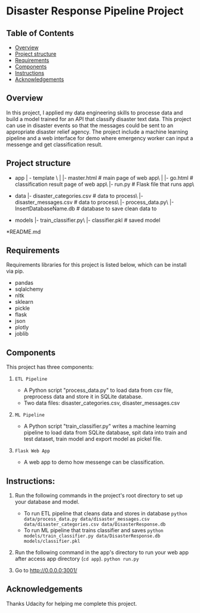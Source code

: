# Disaster Response Pipeline Project

## Table of Contents

* [Overview](#project-overview)
* [Project structure](#project-structure)
* [Requirements](#requirements)
* [Components](#components)
* [Instructions](#instructions)
* [Acknowledgements](#acknowledgements)

## Overview

In this project, I applied my data engineering skills to processe data and build a model trained for an API that classify disaster text data. This project can use in disaster events so that the messages could be sent to an appropriate disaster relief agency. The project include a machine learning pipeline and a web interface for demo where emergency worker can input a messenge and get classification result.

## Project structure
* app
| - template \\
| |- master.html # main page of web app\\
| |- go.html # classification result page of web app\\
|- run.py # Flask file that runs app\\

* data
|- disaster_categories.csv # data to process\\
|- disaster_messages.csv # data to process\\
|- process_data.py\\
|- InsertDatabaseName.db # database to save clean data to

* models
|- train_classifier.py\\
|- classifier.pkl # saved model

*README.md
## Requirements

Requirements libraries for this project is listed below, which can be install via pip.

* pandas
* sqlalchemy
* nltk
* sklearn
* pickle
* flask
* json
* plotly
* joblib



## Components

This project has three components:

1. `ETL Pipeline`
    * A Python script "process_data.py" to load data from csv file, preprocess data and store it in SQLite database.
    * Two data files: disaster_categories.csv, disaster_messages.csv

2. `ML Pipeline`
    * A Python script "train_classifier.py" writes a machine learning pipeline to load data from SQLite database, spit data into train and test dataset, train model and export model as pickel file.

3. `Flask Web App`
    * A web app to demo how messenge can be classification.
## Instructions:
1. Run the following commands in the project's root directory to set up your database and model.

    - To run ETL pipeline that cleans data and stores in database
        `python data/process_data.py data/disaster_messages.csv data/disaster_categories.csv data/DisasterResponse.db`
    - To run ML pipeline that trains classifier and saves
        `python models/train_classifier.py data/DisasterResponse.db models/classifier.pkl`

2. Run the following command in the app's directory to run your web app after access app directory (`cd app`).
    `python run.py`

3. Go to http://0.0.0.0:3001/

## Acknowledgements
Thanks Udacity for helping me complete this project.